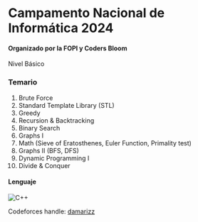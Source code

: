 # Campamento Nacional de Informática 2024
#### Organizado por la FOPI y Coders Bloom

Nivel Básico
### Temario
1. Brute Force
2. Standard Template Library (STL)
3. Greedy
4. Recursion & Backtracking
5. Binary Search
6. Graphs I
7. Math (Sieve of Eratosthenes, Euler Function, Primality test)
8. Graphs II (BFS, DFS)
9. Dynamic Programming I
10. Divide & Conquer

#### Lenguaje
![C++](https://img.shields.io/badge/c++-%2300599C.svg?style=for-the-badge&logo=c%2B%2B&logoColor=white)

Codeforces handle: [damarizz](https://codeforces.com/profile/damarizz)
